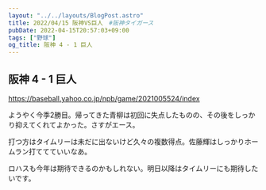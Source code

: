 ```yaml
---
layout: "../../layouts/BlogPost.astro"
title: 2022/04/15 阪神VS巨人　#阪神タイガース
pubDate: 2022-04-15T20:57:03+09:00
tags: ["野球"]
og_title: 阪神 4 - 1 巨人
---
```


## 阪神 4 - 1 巨人

https://baseball.yahoo.co.jp/npb/game/2021005524/index

ようやく今季2勝目。帰ってきた青柳は初回に失点したものの、その後をしっかり抑えてくれてよかった。さすがエース。

打つ方はタイムリーは未だに出ないけど久々の複数得点。佐藤輝はしっかりホームラン打ててていいなあ。

ロハスも今年は期待できるのかもしれない。明日以降はタイムリーにも期待したいです。